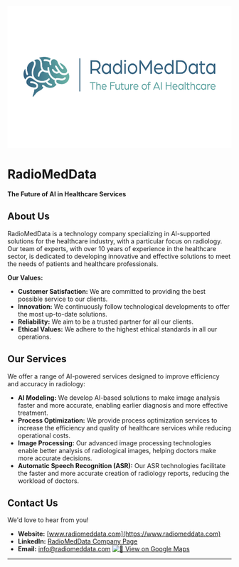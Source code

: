 <p align="center">
  <a href="https://www.radiomeddata.com/">
    <img src="imgs/Radiomeddata Logo-01(1024x576).png" alt="RadioMedData Logo" height="320" />
  </a>
</p>

# RadioMedData

**The Future of AI in Healthcare Services**

## About Us

RadioMedData is a technology company specializing in AI-supported solutions for the healthcare industry, with a particular focus on radiology. Our team of experts, with over 10 years of experience in the healthcare sector, is dedicated to developing innovative and effective solutions to meet the needs of patients and healthcare professionals.  

**Our Values:**

* **Customer Satisfaction:** We are committed to providing the best possible service to our clients.  
* **Innovation:** We continuously follow technological developments to offer the most up-to-date solutions.  
* **Reliability:** We aim to be a trusted partner for all our clients.  
* **Ethical Values:** We adhere to the highest ethical standards in all our operations.  

## Our Services

We offer a range of AI-powered services designed to improve efficiency and accuracy in radiology:

* **AI Modeling:** We develop AI-based solutions to make image analysis faster and more accurate, enabling earlier diagnosis and more effective treatment.  
* **Process Optimization:** We provide process optimization services to increase the efficiency and quality of healthcare services while reducing operational costs.  
* **Image Processing:** Our advanced image processing technologies enable better analysis of radiological images, helping doctors make more accurate decisions.  
* **Automatic Speech Recognition (ASR):** Our ASR technologies facilitate the faster and more accurate creation of radiology reports, reducing the workload of doctors.  

## Contact Us

We'd love to hear from you!

* **Website:** [www.radiomeddata.com](https://www.radiomeddata.com)
* **LinkedIn:** [RadioMedData Company Page](https://www.linkedin.com/company/radiomeddata/)
* **Email:** <info@radiomeddata.com>
[![📍 View on Google Maps](https://img.shields.io/badge/📍%20Ayazağa%20Mah.%20Kemerburgaz%20Cad.%20Vadistanbul%20Park%20Blok%20No:7B%20İç%20Kapı%20No:%204%20Sarıyer/%20İstanbul-4285F4?style=for-the-badge&logo=googlemaps&logoColor=white)](https://www.google.com/maps/place//data=!4m2!3m1!1s0x14cab56c7150364d:0x938a13dfc23556cc?sa=X&ved=1t:8290&ictx=111)

---
